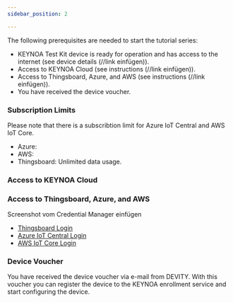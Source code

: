 ```yaml
---
sidebar_position: 2

---
```

The following prerequisites are needed to start the tutorial series:
- KEYNOA Test Kit device is ready for operation and has access to the internet (see device details (//link einfügen)).
- Access to KEYNOA Cloud (see instructions (//link einfügen)).
- Access to Thingsboard, Azure, and AWS (see instructions (//link einfügen)).
- You have received the device voucher.

### Subscription Limits 
Please note that there is a subscribtion limit for Azure IoT Central and AWS IoT Core.
- Azure:
- AWS:
- Thingsboard: Unlimited data usage.

### Access to KEYNOA Cloud


### Access to Thingsboard, Azure, and AWS
Screenshot vom Credential Manager einfügen 

- [Thingsboard Login](https://thingsboard.cloud/login)
- [Azure IoT Central Login](https://apps.azureiotcentral.com/home)
- [AWS IoT Core Login](https://aws.amazon.com/de/iot-core/)

### Device Voucher
You have received the device voucher via e-mail from DEVITY. With this voucher you can register the device to the KEYNOA enrollment service and start configuring the device. 